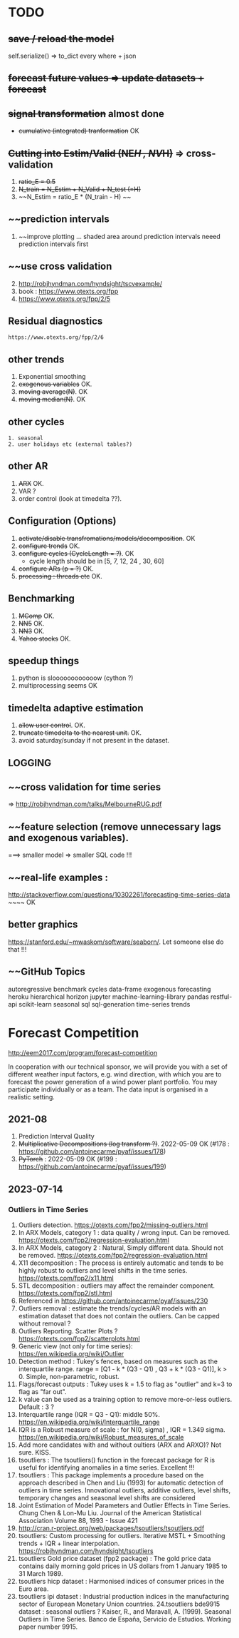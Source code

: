 # TODO

## ~~save / reload the model~~
self.serialize() => to_dict every where + json

## ~~forecast future values => update datasets + forecast~~

## ~~signal transformation~~ almost done
- ~~cumulative (integrated) tranformation~~ OK

## ~~Cutting into Estim/Valid (NE*H , NV*H)~~  => cross-validation
1. ~~ratio_E = 0.5~~
2. ~~N_train = N_Estim + N_Valid + N_test (=H)~~
3. ~~N_Estim = ratio_E * (N_train - H) ~~

## ~~prediction intervals
1. ~~improve plotting ... shaded area around prediction intervals
   neeed prediction intervals first

## ~~use cross validation 
2. http://robjhyndman.com/hyndsight/tscvexample/
3. book : https://www.otexts.org/fpp
4. https://www.otexts.org/fpp/2/5


## Residual diagnostics	
	https://www.otexts.org/fpp/2/6

## other trends
1. Exponential smoothing      
2. ~~exogenous variables~~  OK.
3. ~~moving average(N)~~. OK
4. ~~moving median(N)~~. OK

## other cycles
	1. seasonal
	2. user holidays etc (external tables?)

## other AR
1. ~~ARX~~ OK.
2. VAR ?
2. order control (look at timedelta ??).

## Configuration (Options)
1.  ~~activate/disable transfromations/models/decomposition~~.  OK
2. ~~configure trends~~ OK.
3. ~~configure cycles (CycleLength = ?)~~. OK
	- cycle length should be in [5, 7, 12, 24 , 30, 60]
4. ~~configure ARs (p = ?)~~ OK.
5. ~~processing : threads etc~~ OK.
  

## Benchmarking
1. ~~MComp~~ OK.
2. ~~NN5~~ OK.
3. ~~NN3~~ OK.
4. ~~Yahoo stocks~~ OK.
	
## speedup things
1. python is sloooooooooooow (cython ?)
2. multiprocessing seems OK

## timedelta adaptive estimation
1. ~~allow user control~~. OK.
2. ~~truncate timedelta to the nearest unit.~~ OK.
3. avoid saturday/sunday if not present in the dataset.
  
## LOGGING

## ~~cross validation for time series
=> http://robjhyndman.com/talks/MelbourneRUG.pdf

## ~~feature selection (remove unnecessary lags and exogenous variables).
===> smaller model => smaller SQL code !!!


## ~~real-life examples :
http://stackoverflow.com/questions/10302261/forecasting-time-series-data ~~~~ OK

## better graphics
https://stanford.edu/~mwaskom/software/seaborn/. Let someone else do that !!!

## ~~GitHub Topics
autoregressive benchmark cycles data-frame exogenous forecasting heroku hierarchical horizon  jupyter machine-learning-library pandas restful-api scikit-learn seasonal sql sql-generation time-series trends 

# Forecast Competition

http://eem2017.com/program/forecast-competition

In cooperation with our technical sponsor, we will provide you with a set of different weather input factors, e.g. wind direction, with which you are to forecast the power generation of a wind power plant portfolio. You may participate individually or as a team. The data input is organised in a realistic setting. 




## 2021-08

1. Prediction Interval Quality
2. ~~Multiplicative Decompositions (log transform ?)~~. 2022-05-09 OK (#178 : https://github.com/antoinecarme/pyaf/issues/178)
3. ~~PyTorch~~ : 2022-05-09 OK (#199 : https://github.com/antoinecarme/pyaf/issues/199)

## 2023-07-14

### Outliers in Time Series

1. Outliers detection. https://otexts.com/fpp2/missing-outliers.html
2. In ARX Models, category 1 : data quality / wrong input. Can be removed. https://otexts.com/fpp2/regression-evaluation.html
3. In ARX Models, category 2 : Natural, Simply different data. Should not be removed.
https://otexts.com/fpp2/regression-evaluation.html
4. X11 decomposition : The process is entirely automatic and tends to be highly robust to outliers and level shifts in the time series. https://otexts.com/fpp2/x11.html
5. STL decomposition : outliers may affect the remainder component. https://otexts.com/fpp2/stl.html
6. Referenced in https://github.com/antoinecarme/pyaf/issues/230
7. Outliers removal : estimate the trends/cycles/AR models with an estimation dataset that does not contain the outliers. Can be capped without removal ?
8. Outliers Reporting. Scatter Plots ? https://otexts.com/fpp2/scatterplots.html
9. Generic view (not only for time series): https://en.wikipedia.org/wiki/Outlier
10. Detection method : Tukey's fences, based on measures such as the interquartile range. range = [Q1 - k * (Q3 - Q1) , Q3 + k * (Q3 - Q1)], k > 0. Simple, non-parametric, robust.
11. Flags/forecast outputs : Tukey uses k = 1.5 to flag as "outlier" and k=3 to flag as "far out".
12. k value can be used as a training option to remove more-or-less outliers. Default : 3 ?
13. Interquartile range (IQR = Q3 - Q1):  middle 50%.  https://en.wikipedia.org/wiki/Interquartile_range
14. IQR is a Robust measure of scale : for N(0, sigma) , IQR = 1.349 sigma. https://en.wikipedia.org/wiki/Robust_measures_of_scale
15. Add more candidates with and without oultiers (ARX and ARXO)? Not sure. KISS.
16. tsoutliers : The tsoutliers() function in the forecast package for R is useful for identifying anomalies in a time series. Excellent !!!
17. tsoutliers : This package implements a procedure based on the approach described in Chen and Liu (1993) for automatic detection of outliers in time series. Innovational outliers, additive outliers, level shifts, temporary changes and seasonal level shifts are considered
18.  Joint Estimation of Model Parameters and Outlier Effects in Time Series. Chung Chen & Lon-Mu Liu.  Journal of the American Statistical Association Volume 88, 1993 - Issue 421
19. http://cran.r-project.org/web/packages/tsoutliers/tsoutliers.pdf
20. tsoutliers: Custom processing for outliers. Iterative MSTL + Smoothing trends + IQR + linear interpolation.  https://robjhyndman.com/hyndsight/tsoutliers
21. tsoutliers Gold price dataset (fpp2 package) : The gold price data contains daily morning gold prices in US dollars from 1 January 1985 to 31 March 1989.
22. tsoutliers hicp dataset : Harmonised indices of consumer prices in the Euro area.
23. tsoutliers ipi dataset : Industrial production indices in the manufacturing sector of European Monetary Union countries.
24.tsoutliers bde9915 dataset : seasonal outliers ? Kaiser, R., and Maravall, A. (1999). Seasonal Outliers in Time Series. Banco de España, Servicio de Estudios. Working paper number 9915.
